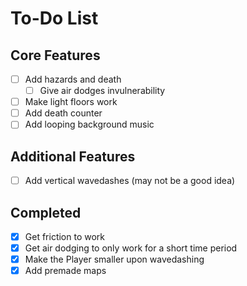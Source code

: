 # To-Do List

## Core Features

- [ ] Add hazards and death
  - [ ] Give air dodges invulnerability
- [ ] Make light floors work
- [ ] Add death counter
- [ ] Add looping background music

## Additional Features

- [ ] Add vertical wavedashes (may not be a good idea)

## Completed

- [x] Get friction to work
- [x] Get air dodging to only work for a short time period
- [x] Make the Player smaller upon wavedashing
- [x] Add premade maps
